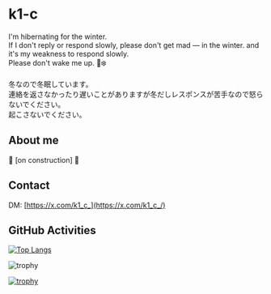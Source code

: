 # k1-c

I'm hibernating for the winter. <br />
If I don't reply or respond slowly, please don't get mad — in the winter. and it's my weakness to respond slowly.<br />
Please don't wake me up. 🐻❄️
<br /><br />
冬なので冬眠しています。<br />
連絡を返さなかったり遅いことがありますが冬だしレスポンスが苦手なので怒らないでください。<br />
起こさないでください。
## About me

:construction: [on construction] :construction:

## Contact

DM: [https://x.com/k1_c_](https://x.com/k1_c_/)

## GitHub Activities

[![Top Langs](https://github-readme-stats.vercel.app/api/top-langs/?username=k1-c&theme=dark&layout=compact)](https://github.com/k1-c)

![trophy](https://github-readme-stats.vercel.app/api?username=k1-c&show_icons=true&theme=dark&count_private=true&line_height=40)

[![trophy](https://github-profile-trophy.vercel.app/?username=k1-c&theme=tokyonight&rank=SECRET,SSS,SS,S,AAA,AA,A,B&no-bg=true)](https://github.com/k1-c)

